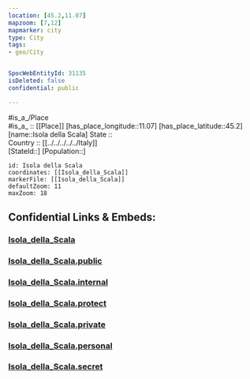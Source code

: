 ```yaml
---
location: [45.2,11.07] 
mapzoom: [7,12] 
mapmarker: city 
type: City
tags:
- geo/City


SpocWebEntityId: 31135
isDeleted: false
confidential: public

---
```

#is_a_/Place  
#is_a_ :: [[Place]] 
[has_place_longitude::11.07] 
[has_place_latitude::45.2] 
[name::Isola della Scala] 
State ::  
Country :: [[../../../../../Italy]]  
[StateId::] 
[Population::] 



```leaflet
id: Isola della Scala
coordinates: [[Isola_della_Scala]] 
markerFile: [[Isola_della_Scala]] 
defaultZoom: 11 
maxZoom: 18
```


## Confidential Links & Embeds: 

### [Isola_della_Scala](/_Standards/Earth/Continent/Europe/Europe~South/Italy/regions~Italy/Veneto/Verona.Province/City/Isola_della_Scala.md) 

### [Isola_della_Scala.public](/_public/Earth/Continent/Europe/Europe~South/Italy/regions~Italy/Veneto/Verona.Province/City/Isola_della_Scala.public.md) 

### [Isola_della_Scala.internal](/_internal/Earth/Continent/Europe/Europe~South/Italy/regions~Italy/Veneto/Verona.Province/City/Isola_della_Scala.internal.md) 

### [Isola_della_Scala.protect](/_protect/Earth/Continent/Europe/Europe~South/Italy/regions~Italy/Veneto/Verona.Province/City/Isola_della_Scala.protect.md) 

### [Isola_della_Scala.private](/_private/Earth/Continent/Europe/Europe~South/Italy/regions~Italy/Veneto/Verona.Province/City/Isola_della_Scala.private.md) 

### [Isola_della_Scala.personal](/_personal/Earth/Continent/Europe/Europe~South/Italy/regions~Italy/Veneto/Verona.Province/City/Isola_della_Scala.personal.md) 

### [Isola_della_Scala.secret](/_secret/Earth/Continent/Europe/Europe~South/Italy/regions~Italy/Veneto/Verona.Province/City/Isola_della_Scala.secret.md)

